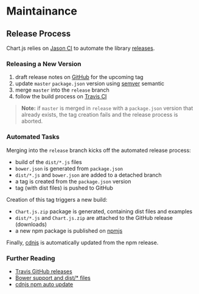 # Maintainance
## Release Process
Chart.js relies on [Jason CI](https://jason-ci.org/) to automate the library [releases](https://github.com/chartjs/Chart.js/releases).

### Releasing a New Version

1. draft release notes on [GitHub](https://github.com/chartjs/Chart.js/releases/new) for the upcoming tag
1. update `master` `package.json` version using [semver](http://semver.org/) semantic
1. merge `master` into the `release` branch
1. follow the build process on [Travis CI](https://travis-ci.org/chartjs/Chart.js)

> **Note:** if `master` is merged in `release` with a `package.json` version that already exists, the tag
creation fails and the release process is aborted.
### Automated Tasks
Merging into the `release` branch kicks off the automated release process:

* build of the `dist/*.js` files
* `bower.json` is generated from `package.json`
* `dist/*.js` and `bower.json` are added to a detached branch
* a tag is created from the `package.json` version
* tag (with dist files) is pushed to GitHub

Creation of this tag triggers a new build:

* `Chart.js.zip` package is generated, containing dist files and examples
* `dist/*.js` and `Chart.js.zip` are attached to the GitHub release (downloads)
* a new npm package is published on [npmjs](https://www.npmjs.com/package/chart.js)

Finally, [cdnjs](https://cdnjs.com/libraries/Chart.js) is automatically updated from the npm release.

### Further Reading

* [Travis GitHub releases](https://github.com/chartjs/Chart.js/pull/2555)
* [Bower support and dist/* files](https://github.com/chartjs/Chart.js/issues/3033)
* [cdnjs npm auto update](https://github.com/cdnjs/cdnjs/pull/8401)
